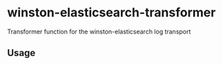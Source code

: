 # winston-elasticsearch-transformer

Transformer function for the winston-elasticsearch log transport

## Usage


